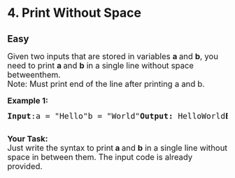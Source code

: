 # 4. Print Without Space
## Easy
<div class="problem-statement">
                <p></p><p><span style="font-size:18px">Given two inputs that are stored in variables <strong>a </strong>and <strong>b</strong>, you need to print <strong>a </strong>and <strong>b</strong> in a single line without space betweenthem.<br>Note: Must print end of the line after printing a and b.</span><br><br><span style="font-size:18px"><strong>Example 1:</strong></span></p><pre><span style="font-size:18px"><strong>Input</strong>:a = "Hello"b = "World"<strong>Output:</strong> HelloWorld<strong>Explanation</strong>: a and b are printed in asingle line without space between them.</span></pre><p><br><span style="font-size:18px"><strong>Your Task: </strong><br>Just write the syntax to print<strong> a </strong>and <strong>b</strong> in a single line without space in between them. The input code is already provided.</span></p> <p></p>
            </div>